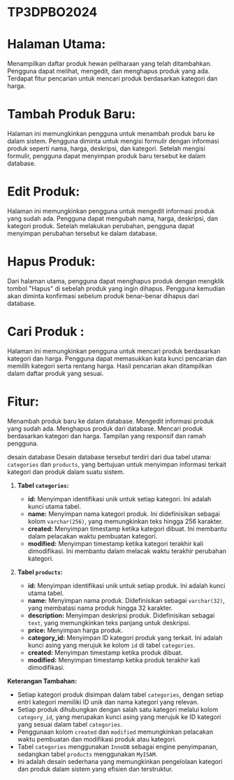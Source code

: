 # TP3DPBO2024

# Halaman Utama: #
Menampilkan daftar produk hewan peliharaan yang telah ditambahkan.
Pengguna dapat melihat, mengedit, dan menghapus produk yang ada.
Terdapat fitur pencarian untuk mencari produk berdasarkan kategori dan harga.
# Tambah Produk Baru: #
Halaman ini memungkinkan pengguna untuk menambah produk baru ke dalam sistem.
Pengguna diminta untuk mengisi formulir dengan informasi produk seperti nama, harga, deskripsi, dan kategori.
Setelah mengisi formulir, pengguna dapat menyimpan produk baru tersebut ke dalam database.
# Edit Produk: #
Halaman ini memungkinkan pengguna untuk mengedit informasi produk yang sudah ada.
Pengguna dapat mengubah nama, harga, deskripsi, dan kategori produk.
Setelah melakukan perubahan, pengguna dapat menyimpan perubahan tersebut ke dalam database.
# Hapus Produk: #
Dari halaman utama, pengguna dapat menghapus produk dengan mengklik tombol "Hapus" di sebelah produk yang ingin dihapus.
Pengguna kemudian akan diminta konfirmasi sebelum produk benar-benar dihapus dari database.
# Cari Produk : #
Halaman ini memungkinkan pengguna untuk mencari produk berdasarkan kategori dan harga.
Pengguna dapat memasukkan kata kunci pencarian dan memilih kategori serta rentang harga.
Hasil pencarian akan ditampilkan dalam daftar produk yang sesuai.

# Fitur: #

Menambah produk baru ke dalam database.
Mengedit informasi produk yang sudah ada.
Menghapus produk dari database.
Mencari produk berdasarkan kategori dan harga.
Tampilan yang responsif dan ramah pengguna.

desain database
Desain database tersebut terdiri dari dua tabel utama: `categories` dan `products`, yang bertujuan untuk menyimpan informasi terkait kategori dan produk dalam suatu sistem.

1. **Tabel `categories`:**
   - **id:** Menyimpan identifikasi unik untuk setiap kategori. Ini adalah kunci utama tabel.
   - **name:** Menyimpan nama kategori produk. Ini didefinisikan sebagai kolom `varchar(256)`, yang memungkinkan teks hingga 256 karakter.
   - **created:** Menyimpan timestamp ketika kategori dibuat. Ini membantu dalam pelacakan waktu pembuatan kategori.
   - **modified:** Menyimpan timestamp ketika kategori terakhir kali dimodifikasi. Ini membantu dalam melacak waktu terakhir perubahan kategori.

2. **Tabel `products`:**
   - **id:** Menyimpan identifikasi unik untuk setiap produk. Ini adalah kunci utama tabel.
   - **name:** Menyimpan nama produk. Didefinisikan sebagai `varchar(32)`, yang membatasi nama produk hingga 32 karakter.
   - **description:** Menyimpan deskripsi produk. Didefinisikan sebagai `text`, yang memungkinkan teks panjang untuk deskripsi.
   - **price:** Menyimpan harga produk.
   - **category_id:** Menyimpan ID kategori produk yang terkait. Ini adalah kunci asing yang merujuk ke kolom `id` di tabel `categories`.
   - **created:** Menyimpan timestamp ketika produk dibuat.
   - **modified:** Menyimpan timestamp ketika produk terakhir kali dimodifikasi.

**Keterangan Tambahan:**
- Setiap kategori produk disimpan dalam tabel `categories`, dengan setiap entri kategori memiliki ID unik dan nama kategori yang relevan.
- Setiap produk dihubungkan dengan salah satu kategori melalui kolom `category_id`, yang merupakan kunci asing yang merujuk ke ID kategori yang sesuai dalam tabel `categories`.
- Penggunaan kolom `created` dan `modified` memungkinkan pelacakan waktu pembuatan dan modifikasi produk atau kategori.
- Tabel `categories` menggunakan `InnoDB` sebagai engine penyimpanan, sedangkan tabel `products` menggunakan `MyISAM`.
- Ini adalah desain sederhana yang memungkinkan pengelolaan kategori dan produk dalam sistem yang efisien dan terstruktur.
